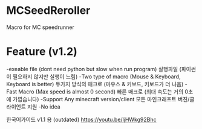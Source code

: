 # MCSeedReroller
Macro for MC speedrunner

# Feature (v1.2)
 -exeable file (dont need python but slow when run program)
  실행파일 (파이썬이 필요하지 않지만 실행이 느림)
 -Two type of macro (Mouse & Keyboard, Keyboard is better)
  두가지 방식의 매크로 (마우스 & 키보드, 키보드가 더 나음)
 -Fast Macro (Max speed is almost 0 second)
  빠른 매크로 (최대 속도는 거의 0초에 가깝습니다)
 -Support Any minecraft version/client
  모든 마인크래프트 버젼/클라이언트 지원
 -No idea
  


한국어가이드 v1.1 용 (outdated)
https://youtu.be/ljHWkg92Bhc
